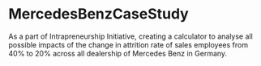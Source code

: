 # MercedesBenzCaseStudy
As a part of Intrapreneurship Initiative, creating a calculator to analyse all possible impacts of the change in attrition rate of sales employees from 40% to 20% across all dealership of Mercedes Benz in Germany. 
